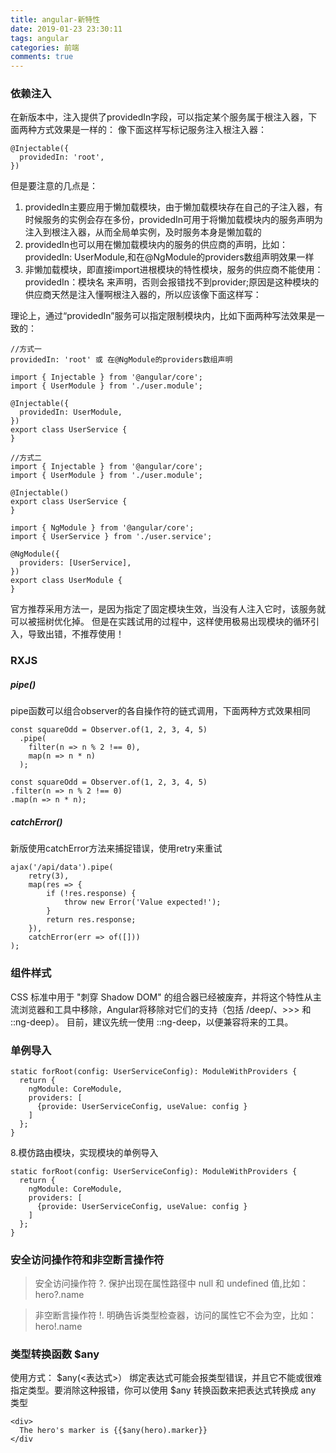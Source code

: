 ```yaml
---
title: angular-新特性
date: 2019-01-23 23:30:11
tags: angular
categories: 前端
comments: true
---
```



### 依赖注入

在新版本中，注入提供了providedIn字段，可以指定某个服务属于根注入器，下面两种方式效果是一样的：
像下面这样写标记服务注入根注入器：

    @Injectable({
      providedIn: 'root',
    })
但是要注意的几点是：
<!--more-->

1) providedIn主要应用于懒加载模块，由于懒加载模块存在自己的子注入器，有时候服务的实例会存在多份，providedIn可用于将懒加载模块内的服务声明为注入到根注入器，从而全局单实例，及时服务本身是懒加载的
2) providedIn也可以用在懒加载模块内的服务的供应商的声明，比如：providedIn: UserModule,和在@NgModule的providers数组声明效果一样
3) 非懒加载模块，即直接import进根模块的特性模块，服务的供应商不能使用：providedIn：模块名 来声明，否则会报错找不到provider;原因是这种模块的供应商天然是注入懂啊根注入器的，所以应该像下面这样写：

理论上，通过“providedIn”服务可以指定限制模块内，比如下面两种写法效果是一致的：

    //方式一
    providedIn: 'root' 或 在@NgModule的providers数组声明

    import { Injectable } from '@angular/core';
    import { UserModule } from './user.module';

    @Injectable({
      providedIn: UserModule,
    })
    export class UserService {
    }

    //方式二
    import { Injectable } from '@angular/core';
    import { UserModule } from './user.module';

    @Injectable()
    export class UserService {
    }

    import { NgModule } from '@angular/core';
    import { UserService } from './user.service';

    @NgModule({
      providers: [UserService],
    })
    export class UserModule {
    }

官方推荐采用方法一，是因为指定了固定模块生效，当没有人注入它时，该服务就可以被摇树优化掉。
但是在实践试用的过程中，这样使用极易出现模块的循环引入，导致出错，不推荐使用！

### RXJS
##### pipe()
pipe函数可以组合observer的各自操作符的链式调用，下面两种方式效果相同

    const squareOdd = Observer.of(1, 2, 3, 4, 5)
      .pipe(
        filter(n => n % 2 !== 0),
        map(n => n * n)
      );

    const squareOdd = Observer.of(1, 2, 3, 4, 5)
    .filter(n => n % 2 !== 0)
    .map(n => n * n);

##### catchError()
新版使用catchError方法来捕捉错误，使用retry来重试

    ajax('/api/data').pipe(
        retry(3),
        map(res => {
            if (!res.response) {
                throw new Error('Value expected!');
            }
            return res.response;
        }),
        catchError(err => of([]))
    );

### 组件样式
CSS 标准中用于 "刺穿 Shadow DOM" 的组合器已经被废弃，并将这个特性从主流浏览器和工具中移除，Angular将移除对它们的支持（包括 /deep/、>>> 和 ::ng-deep）。 目前，建议先统一使用 ::ng-deep，以便兼容将来的工具。

### 单例导入
    static forRoot(config: UserServiceConfig): ModuleWithProviders {
      return {
        ngModule: CoreModule,
        providers: [
          {provide: UserServiceConfig, useValue: config }
        ]
      };
    }



8.模仿路由模块，实现模块的单例导入

    static forRoot(config: UserServiceConfig): ModuleWithProviders {
      return {
        ngModule: CoreModule,
        providers: [
          {provide: UserServiceConfig, useValue: config }
        ]
      };
    }

### 安全访问操作符和非空断言操作符

> 安全访问操作符 ?. 保护出现在属性路径中 null 和 undefined 值,比如：hero?.name

> 非空断言操作符 !. 明确告诉类型检查器，访问的属性它不会为空，比如：hero!.name

### 类型转换函数 $any
使用方式： $any(<表达式>）
绑定表达式可能会报类型错误，并且它不能或很难指定类型。要消除这种报错，你可以使用 $any 转换函数来把表达式转换成 any 类型

    <div>
      The hero's marker is {{$any(hero).marker}}
    </div

